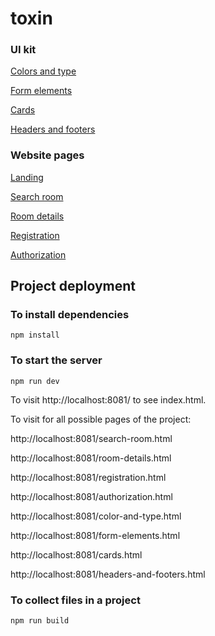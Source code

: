 # toxin

### UI kit

[Colors and type](https://mysunlight86.github.io/toxin/dist/color-and-type.html) <br>

[Form elements](https://mysunlight86.github.io/toxin/dist/form-elements.html) <br>

[Cards](https://mysunlight86.github.io/toxin/dist/cards.html) <br>

[Headers and footers](https://mysunlight86.github.io/toxin/dist/headers-and-footers.html) <br>

### Website pages

[Landing](https://mysunlight86.github.io/toxin/dist/index.html)<br>

[Search room](https://mysunlight86.github.io/toxin/dist/search-room.html)<br>

[Room details](https://mysunlight86.github.io/toxin/dist/room-details.html)<br>

[Registration](https://mysunlight86.github.io/toxin/dist/registration.html)<br>

[Authorization](https://mysunlight86.github.io/toxin/dist/authorization.html)<br>

## Project deployment<br>

### To install dependencies<br>

`npm install`<br>

### To start the server<br>

`npm run dev`<br>

To visit http://localhost:8081/ to see index.html.<br>

To visit for all possible pages of the project:<br>

http://localhost:8081/search-room.html<br>

http://localhost:8081/room-details.html<br>

http://localhost:8081/registration.html<br>

http://localhost:8081/authorization.html<br>

http://localhost:8081/color-and-type.html<br>

http://localhost:8081/form-elements.html<br>

http://localhost:8081/cards.html<br>

http://localhost:8081/headers-and-footers.html<br>

### To collect files in a project<br>

`npm run build`<br>
